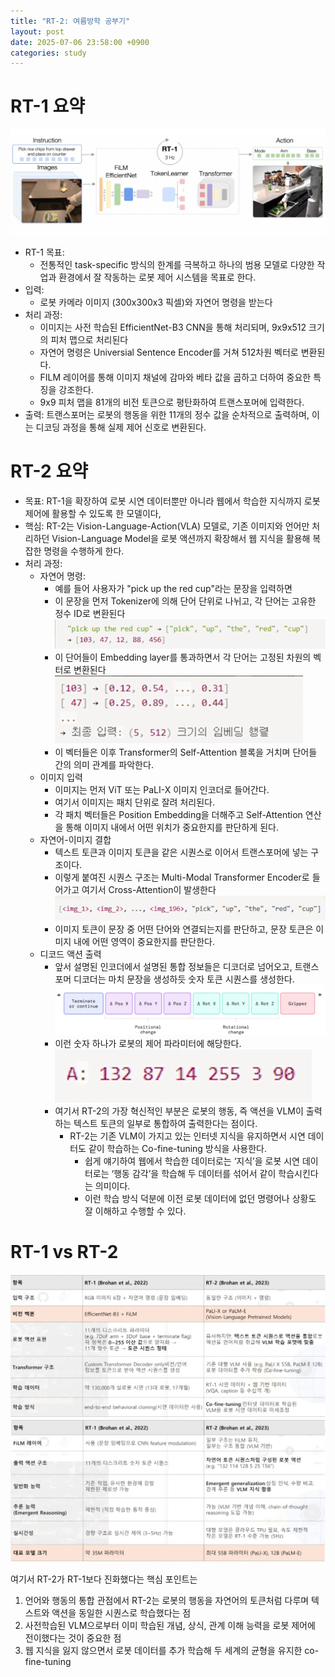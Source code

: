 ```yaml
---
title: "RT-2: 여름방학 공부기"
layout: post
date: 2025-07-06 23:58:00 +0900
categories: study
---
```


# RT-1 요약
![rt-1](/assets/images/2025-07-06/rt-1.png)
- RT-1 목표:
    - 전통적인 task-specific 방식의 한계를 극복하고 하나의 범용 모델로 다양한 작업과 환경에서 잘 작동하는 로봇 제어 시스템을 목표로 한다.
- 입력:
    - 로봇 카메라 이미지 (300x300x3 픽셀)와 자연어 명령을 받는다
- 처리 과정:
    - 이미지는 사전 학습된 EfficientNet-B3 CNN을 통해 처리되며, 9x9x512 크기의 피처 맵으로 처리된다
    - 자연어 명령은 Universial Sentence Encoder를 거쳐 512차원 벡터로 변환된다.
    - FILM 레이어를 통해 이미지 채널에 감마와 베타 값을 곱하고 더하여 중요한 특징을 강조한다.
    - 9x9 피처 맵을 81개의 비전 토큰으로 평탄화하여 트랜스포머에 입력한다.
- 출력: 트랜스포머는 로봇의 행동을 위한 11개의 정수 값을 순차적으로 출력하며, 이는 디코딩 과정을 통해 실제 제어 신호로 변환된다.


# RT-2 요약
- 목표: RT-1을 확장하여 로봇 시연 데이터뿐만 아니라 웹에서 학습한 지식까지 로봇 제어에 활용할 수 있도록 한 모델이다,
- 핵심: RT-2는 Vision-Language-Action(VLA) 모델로, 기존 이미지와 언어만 처리하던 Vision-Language Model을 로봇 액션까지 확장해서 웹 지식을 활용해 복잡한 명령을 수행하게 한다.
- 처리 과정:
    - 자연어 명령:
        - 예를 들어 사용자가 "pick up the red cup"라는 문장을 입력하면
        - 이 문장을 먼저 Tokenizer에 의해 단어 단위로 나뉘고, 각 단어는 고유한 정수 ID로 변환된다
        ![rt-2-tokenizer](/assets/images/2025-07-06/rt-2-tokenizer.png)
        - 이 단어들이 Embedding layer를 통과하면서 각 단어는 고정된 차원의 벡터로 변환된다
        ![rt-2-embedding-layer](/assets/images/2025-07-06/rt-2-embedding-layer.png)
        - 이 벡터들은 이후 Transformer의 Self-Attention 블록을 거치며 단어들 간의 의미 관계를 파악한다.
    - 이미지 입력
        - 이미지는 먼저 ViT 또는 PaLI-X 이미지 인코더로 들어간다.
        - 여기서 이미지는 패치 단위로 잘려 처리된다.
        - 각 패치 벡터들은 Position Embedding을 더해주고 Self-Attention 연산을 통해 이미지 내에서 어떤 위치가 중요한지를 판단하게 된다.
    - 자연어-이미지 결합
        - 텍스트 토큰과 이미지 토큰을 같은 시퀀스로 이어서 트랜스포머에 넣는 구조이다.
        - 이렇게 붙여진 시퀀스 구조는 Multi-Modal Transformer Encoder로 들어가고 여기서 Cross-Attention이 발생한다
        ![rt-2-cross-attention](/assets/images/2025-07-06/rt-2-cross-attention.png)
        - 이미지 토큰이 문장 중 어떤 단어와 연결되는지를 판단하고, 문장 토큰은 이미지 내에 어떤 영역이 중요한지를 판단한다.
    - 디코드 액션 출력
        - 앞서 설명된 인코더에서 설명된 통합 정보들은 디코더로 넘어오고, 트랜스포머 디코더는 마치 문장을 생성하듯 숫자 토큰 시퀀스를 생성한다.
        ![rt-2-token-sequence](/assets/images/2025-07-06/rt-2-token-sequence.png)
        - 이런 숫자 하나가 로봇의 제어 파라미터에 해당한다.
        ![rt-2-parameters](/assets/images/2025-07-06/rt-2-parameters.png)
        - 여기서 RT-2의 가장 혁신적인 부분은 로봇의 행동, 즉 액션을 VLM이 출력하는 텍스트 토큰의 일부로 통합하여 출력한다는 점이다.
            - RT-2는 기존 VLM이 가지고 있는 인터넷 지식을 유지하면서 시연 데이터도 같이 학습하는  Co-fine-tuning 방식을 사용한다.
                - 쉽게 얘기하여 웹에서 학습한 데이터로는 ‘지식’을 로봇 시연 데이터로는 ‘행동 감각’을 학습해 두 데이터를 섞어서 같이 학습시킨다는 의미이다.
                - 이런 학습 방식 덕분에 이전 로봇 데이터에 없던 명령어나 상황도 잘 이해하고 수행할 수 있다.


# RT-1 vs RT-2
![rt-comparison-1](/assets/images/2025-07-06/rt-comparison-1.png)
![rt-comparison-2](/assets/images/2025-07-06/rt-comparison-2.png)

여기서 RT-2가 RT-1보다 진화했다는 핵심 포인트는

1. 언어와 행동의 통합 관점에서 RT-2는 로봇의 행동을 자연어의 토큰처럼 다루며 텍스트와 액션을 동일한 시퀀스로 학습했다는 점
2. 사전학습된 VLM으로부터 이미 학습된 개념, 상식, 관계 이해 능력을 로봇 제어에 전이했다는 것이 중요한 점
3. 웹 지식을 잃지 않으면서 로봇 데이터를 추가 학습해 두 세계의 균형을 유지한 co-fine-tuning